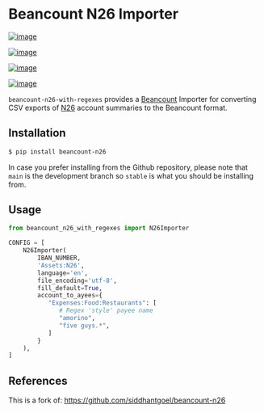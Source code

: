 # Beancount N26 Importer

[![image](https://github.com/Eazhi/beancount-n26-with-regexes/workflows/beancount-n26/badge.svg)](https://github.com/Eazhi/beancount-n26-with-regexes/workflows/beancount-n26/badge.svg)

[![image](https://img.shields.io/pypi/v/beancount-n26.svg)](https://pypi.python.org/pypi/beancount-n26)

[![image](https://img.shields.io/pypi/pyversions/beancount-n26.svg)](https://pypi.python.org/pypi/beancount-n26)

[![image](https://img.shields.io/badge/code%20style-black-000000.svg)](https://github.com/psf/black)

`beancount-n26-with-regexes` provides a [Beancount] Importer for converting CSV exports of
[N26] account summaries to the Beancount format.

## Installation

```sh
$ pip install beancount-n26
```

In case you prefer installing from the Github repository, please note that
`main` is the development branch so `stable` is what you should be installing
from.

## Usage

```python
from beancount_n26_with_regexes import N26Importer

CONFIG = [
    N26Importer(
        IBAN_NUMBER,
        'Assets:N26',
        language='en',
        file_encoding='utf-8',
        fill_default=True,
        account_to_ayees={
           "Expenses:Food:Restaurants": [
              # Regex 'style' payee name
              "amorino",
              "five guys.*",
           ]
        }
    ),
]
```

## References

This is a fork of: https://github.com/siddhantgoel/beancount-n26

[Beancount]: http://furius.ca/beancount/
[N26]: https://n26.com/
[Poetry]: https://poetry.eustace.io/

